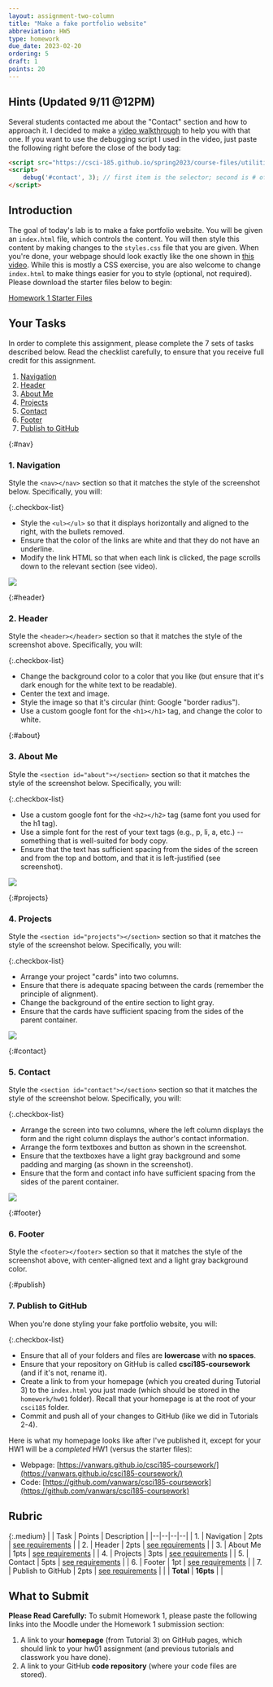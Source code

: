 ```yaml
---
layout: assignment-two-column
title: "Make a fake portfolio website"
abbreviation: HW5
type: homework
due_date: 2023-02-20
ordering: 5
draft: 1
points: 20
---
```


<style>
    blockquote h2 {
        margin: auto !important;
        padding: 0px !important;
    }

    .frame {
        padding: 0;
    }

    .medium th:first-child, .medium td:first-child {
        width: 40px;
        max-width: 40px;
        min-width: 40px;
    }
</style>


## Hints (Updated 9/11 @12PM)
Several students contacted me about the "Contact" section and how to approach it. I decided to make a [video walkthrough](https://drive.google.com/file/d/1-I3NoIsFPK5jGVakLxjoWfp0Obj31K2A/view?usp=sharing) to help you with that one. If you want to use the debugging script I used in the video, just paste the following right before the close of the body tag:

```html
<script src="https://csci-185.github.io/spring2023/course-files/utilities/debug.js"></script>
<script>
    debug('#contact', 3); // first item is the selector; second is # of levels you want to highlight.
</script>
```


## Introduction
The goal of today's lab is to make a fake portfolio website. You will be given an `index.html` file, which controls the content. You will then style this content by making changes to the `styles.css` file that you are given. When you're done, your webpage should look exactly like the one shown in [this video](https://drive.google.com/file/d/1eLJVLW7AGQ_1EX6Hvqh_BVMAkPxKJZFX/view?usp=sharing). While this is mostly a CSS exercise, you are also welcome to change `index.html` to make things easier for you to style (optional, not required). Please download the starter files below to begin:

<a href="/spring2023/course-files/homework/hw01.zip" class="nu-button">Homework 1 Starter Files <i class="fas fa-download"></i></a>

## Your Tasks
In order to complete this assignment, please complete the 7 sets of tasks described below. Read the checklist carefully, to ensure that you receive full credit for this assignment.

1. [Navigation](#nav)
1. [Header](#header)
1. [About Me](#about)
1. [Projects](#projects)
1. [Contact](#contact)
1. [Footer](#footer)
1. [Publish to GitHub](#publish)

{:#nav}
### 1. Navigation
Style the `<nav></nav>` section so that it matches the style of the screenshot below. Specifically, you will:

{:.checkbox-list}
* Style the `<ul></ul>` so that it displays horizontally and aligned to the right, with the bullets removed.
* Ensure that the color of the links are white and that they do not have an underline. 
* Modify the link HTML so that when each link is clicked, the page scrolls down to the relevant section (see video).

<img class="large frame" src="/spring2023/assets/images/homework/hw01/01-header.png" />

{:#header}
### 2. Header
Style the `<header></header>` section so that it matches the style of the screenshot above. Specifically, you will:

{:.checkbox-list}
* Change the background color to a color that you like (but ensure that it's dark enough for the white text to be readable).
* Center the text and image.
* Style the image so that it's circular (hint: Google "border radius").
* Use a custom google font for the `<h1></h1>` tag, and change the color to white.

{:#about}
### 3. About Me
Style the `<section id="about"></section>` section so that it matches the style of the screenshot below. Specifically, you will:

{:.checkbox-list}
* Use a custom google font for the `<h2></h2>` tag (same font you used for the h1 tag).
* Use a simple font for the rest of your text tags (e.g., p, li, a, etc.) -- something that is well-suited for body copy.
* Ensure that the text has sufficient spacing from the sides of the screen and from the top and bottom, and that it is left-justified (see screenshot).

<img class="large frame" src="/spring2023/assets/images/homework/hw01/02-about.png" />


{:#projects}
### 4. Projects

Style the `<section id="projects"></section>` section so that it matches the style of the screenshot below. Specifically, you will:

{:.checkbox-list}
* Arrange your project "cards" into two columns.
* Ensure that there is adequate spacing between the cards (remember the principle of alignment).
* Change the background of the entire section to light gray.
* Ensure that the cards have sufficient spacing from the sides of the parent container.

<img class="large frame" src="/spring2023/assets/images/homework/hw01/03-projects.png" />

{:#contact}
### 5. Contact

Style the `<section id="contact"></section>` section so that it matches the style of the screenshot below. Specifically, you will:

{:.checkbox-list}
* Arrange the screen into two columns, where the left column displays the form and the right column displays the author's contact information.
* Arrange the form textboxes and button as shown in the screenshot.
* Ensure that the textboxes have a light gray background and some padding and marging (as shown in the screenshot).
* Ensure that the form and contact info have sufficient spacing from the sides of the parent container.

<img class="large frame" src="/spring2023/assets/images/homework/hw01/04-contact.png" />


{:#footer}
### 6. Footer
Style the `<footer></footer>` section so that it matches the style of the screenshot above, with center-aligned text and a light gray background color.

{:#publish}
### 7. Publish to GitHub

When you're done styling your fake portfolio website, you will:

{:.checkbox-list}
* Ensure that all of your folders and files are **lowercase** with **no spaces**.
* Ensure that your repository on GitHub is called **csci185-coursework** (and if it's not, rename it).
* Create a link to from your homepage (which you created during Tutorial 3) to the `index.html` you just made (which should be stored in the `homework/hw01` folder). Recall that your homepage is at the root of your `csci185` folder. 
* Commit and push all of your changes to GitHub (like we did in Tutorials 2-4).

Here is what my homepage looks like after I've published it, except for your HW1 will be a *completed* HW1 (versus the starter files):
* Webpage: [https://vanwars.github.io/csci185-coursework/](https://vanwars.github.io/csci185-coursework/)
* Code: [https://github.com/vanwars/csci185-coursework](https://github.com/vanwars/csci185-coursework)

## Rubric

{:.medium}
| | Task | Points | Description |
|--|--|--|--|
| 1. | Navigation | 2pts | [see requirements](#nav) |
| 2. | Header | 2pts | [see requirements](#header) |
| 3. | About Me | 1pts | [see requirements](#about) |
| 4. | Projects | 3pts | [see requirements](#projects) |
| 5. | Contact | 5pts | [see requirements](#contact) |
| 6. | Footer | 1pt | [see requirements](#footer) |
| 7. | Publish to GitHub | 2pts | [see requirements](#publish) |
|  | **Total** | **16pts** |  |


## What to Submit
**Please Read Carefully:** To submit Homework 1, please paste the following links into the Moodle under the Homework 1 submission section:

1. A link to your **homepage** (from Tutorial 3) on GitHub pages, which should link to your hw01 assignment (and previous tutorials and classwork you have done).
2. A link to your GitHub **code repository** (where your code files are stored).